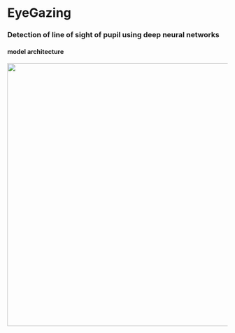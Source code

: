 # EyeGazing
### Detection of line of sight of pupil using deep neural networks

#### model architecture

<img height="600em" width="800" src="assets/model(1).png"/>
